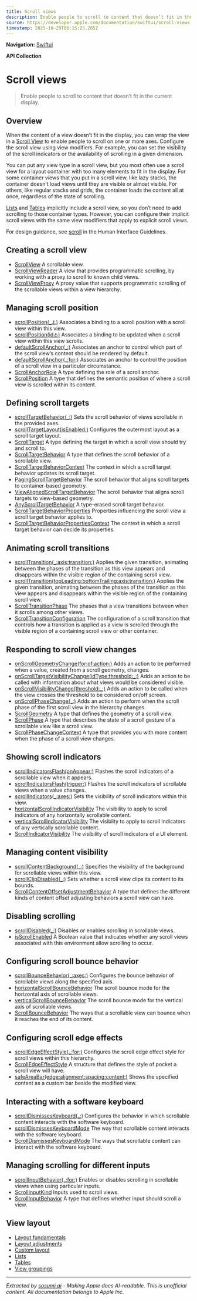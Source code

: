 ```yaml
---
title: Scroll views
description: Enable people to scroll to content that doesn’t fit in the current display.
source: https://developer.apple.com/documentation/swiftui/scroll-views
timestamp: 2025-10-29T00:15:25.285Z
---
```


**Navigation:** [Swiftui](/documentation/swiftui)

**API Collection**

# Scroll views

> Enable people to scroll to content that doesn’t fit in the current display.

## Overview

When the content of a view doesn’t fit in the display, you can wrap the view in a [Scroll View](/documentation/swiftui/scrollview) to enable people to scroll on one or more axes. Configure the scroll view using view modifiers. For example, you can set the visibility of the scroll indicators or the availability of scrolling in a given dimension.



You can put any view type in a scroll view, but you most often use a scroll view for a layout container with too many elements to fit in the display. For some container views that you put in a scroll view, like lazy stacks, the container doesn’t load views until they are visible or almost visible. For others, like regular stacks and grids, the container loads the content all at once, regardless of the state of scrolling.

[Lists](/documentation/swiftui/lists) and [Tables](/documentation/swiftui/tables) implicitly include a scroll view, so you don’t need to add scrolling to those container types. However, you can configure their implicit scroll views with the same view modifiers that apply to explicit scroll views.

For design guidance, see [scroll](/design/Human-Interface-Guidelines/scroll-views) in the Human Interface Guidelines.

## Creating a scroll view

- [ScrollView](/documentation/swiftui/scrollview) A scrollable view.
- [ScrollViewReader](/documentation/swiftui/scrollviewreader) A view that provides programmatic scrolling, by working with a proxy to scroll to known child views.
- [ScrollViewProxy](/documentation/swiftui/scrollviewproxy) A proxy value that supports programmatic scrolling of the scrollable views within a view hierarchy.

## Managing scroll position

- [scrollPosition(_:anchor:)](/documentation/swiftui/view/scrollposition(_:anchor:)) Associates a binding to a scroll position with a scroll view within this view.
- [scrollPosition(id:anchor:)](/documentation/swiftui/view/scrollposition(id:anchor:)) Associates a binding to be updated when a scroll view within this view scrolls.
- [defaultScrollAnchor(_:)](/documentation/swiftui/view/defaultscrollanchor(_:)) Associates an anchor to control which part of the scroll view’s content should be rendered by default.
- [defaultScrollAnchor(_:for:)](/documentation/swiftui/view/defaultscrollanchor(_:for:)) Associates an anchor to control the position of a scroll view in a particular circumstance.
- [ScrollAnchorRole](/documentation/swiftui/scrollanchorrole) A type defining the role of a scroll anchor.
- [ScrollPosition](/documentation/swiftui/scrollposition) A type that defines the semantic position of where a scroll view is scrolled within its content.

## Defining scroll targets

- [scrollTargetBehavior(_:)](/documentation/swiftui/view/scrolltargetbehavior(_:)) Sets the scroll behavior of views scrollable in the provided axes.
- [scrollTargetLayout(isEnabled:)](/documentation/swiftui/view/scrolltargetlayout(isenabled:)) Configures the outermost layout as a scroll target layout.
- [ScrollTarget](/documentation/swiftui/scrolltarget) A type defining the target in which a scroll view should try and scroll to.
- [ScrollTargetBehavior](/documentation/swiftui/scrolltargetbehavior) A type that defines the scroll behavior of a scrollable view.
- [ScrollTargetBehaviorContext](/documentation/swiftui/scrolltargetbehaviorcontext) The context in which a scroll target behavior updates its scroll target.
- [PagingScrollTargetBehavior](/documentation/swiftui/pagingscrolltargetbehavior) The scroll behavior that aligns scroll targets to container-based geometry.
- [ViewAlignedScrollTargetBehavior](/documentation/swiftui/viewalignedscrolltargetbehavior) The scroll behavior that aligns scroll targets to view-based geometry.
- [AnyScrollTargetBehavior](/documentation/swiftui/anyscrolltargetbehavior) A type-erased scroll target behavior.
- [ScrollTargetBehaviorProperties](/documentation/swiftui/scrolltargetbehaviorproperties) Properties influencing the scroll view a scroll target behavior applies to.
- [ScrollTargetBehaviorPropertiesContext](/documentation/swiftui/scrolltargetbehaviorpropertiescontext) The context in which a scroll target behavior can decide its properties.

## Animating scroll transitions

- [scrollTransition(_:axis:transition:)](/documentation/swiftui/view/scrolltransition(_:axis:transition:)) Applies the given transition, animating between the phases of the transition as this view appears and disappears within the visible region of the containing scroll view.
- [scrollTransition(topLeading:bottomTrailing:axis:transition:)](/documentation/swiftui/view/scrolltransition(topleading:bottomtrailing:axis:transition:)) Applies the given transition, animating between the phases of the transition as this view appears and disappears within the visible region of the containing scroll view.
- [ScrollTransitionPhase](/documentation/swiftui/scrolltransitionphase) The phases that a view transitions between when it scrolls among other views.
- [ScrollTransitionConfiguration](/documentation/swiftui/scrolltransitionconfiguration) The configuration of a scroll transition that controls how a transition is applied as a view is scrolled through the visible region of a containing scroll view or other container.

## Responding to scroll view changes

- [onScrollGeometryChange(for:of:action:)](/documentation/swiftui/view/onscrollgeometrychange(for:of:action:)) Adds an action to be performed when a value, created from a scroll geometry, changes.
- [onScrollTargetVisibilityChange(idType:threshold:_:)](/documentation/swiftui/view/onscrolltargetvisibilitychange(idtype:threshold:_:)) Adds an action to be called with information about what views would be considered visible.
- [onScrollVisibilityChange(threshold:_:)](/documentation/swiftui/view/onscrollvisibilitychange(threshold:_:)) Adds an action to be called when the view crosses the threshold to be considered on/off screen.
- [onScrollPhaseChange(_:)](/documentation/swiftui/view/onscrollphasechange(_:)) Adds an action to perform when the scroll phase of the first scroll view in the hierarchy changes.
- [ScrollGeometry](/documentation/swiftui/scrollgeometry) A type that defines the geometry of a scroll view.
- [ScrollPhase](/documentation/swiftui/scrollphase) A type that describes the state of a scroll gesture of a scrollable view like a scroll view.
- [ScrollPhaseChangeContext](/documentation/swiftui/scrollphasechangecontext) A type that provides you with more content when the phase of a scroll view changes.

## Showing scroll indicators

- [scrollIndicatorsFlash(onAppear:)](/documentation/swiftui/view/scrollindicatorsflash(onappear:)) Flashes the scroll indicators of a scrollable view when it appears.
- [scrollIndicatorsFlash(trigger:)](/documentation/swiftui/view/scrollindicatorsflash(trigger:)) Flashes the scroll indicators of scrollable views when a value changes.
- [scrollIndicators(_:axes:)](/documentation/swiftui/view/scrollindicators(_:axes:)) Sets the visibility of scroll indicators within this view.
- [horizontalScrollIndicatorVisibility](/documentation/swiftui/environmentvalues/horizontalscrollindicatorvisibility) The visibility to apply to scroll indicators of any horizontally scrollable content.
- [verticalScrollIndicatorVisibility](/documentation/swiftui/environmentvalues/verticalscrollindicatorvisibility) The visiblity to apply to scroll indicators of any vertically scrollable content.
- [ScrollIndicatorVisibility](/documentation/swiftui/scrollindicatorvisibility) The visibility of scroll indicators of a UI element.

## Managing content visibility

- [scrollContentBackground(_:)](/documentation/swiftui/view/scrollcontentbackground(_:)) Specifies the visibility of the background for scrollable views within this view.
- [scrollClipDisabled(_:)](/documentation/swiftui/view/scrollclipdisabled(_:)) Sets whether a scroll view clips its content to its bounds.
- [ScrollContentOffsetAdjustmentBehavior](/documentation/swiftui/scrollcontentoffsetadjustmentbehavior) A type that defines the different kinds of content offset adjusting behaviors a scroll view can have.

## Disabling scrolling

- [scrollDisabled(_:)](/documentation/swiftui/view/scrolldisabled(_:)) Disables or enables scrolling in scrollable views.
- [isScrollEnabled](/documentation/swiftui/environmentvalues/isscrollenabled) A Boolean value that indicates whether any scroll views associated with this environment allow scrolling to occur.

## Configuring scroll bounce behavior

- [scrollBounceBehavior(_:axes:)](/documentation/swiftui/view/scrollbouncebehavior(_:axes:)) Configures the bounce behavior of scrollable views along the specified axis.
- [horizontalScrollBounceBehavior](/documentation/swiftui/environmentvalues/horizontalscrollbouncebehavior) The scroll bounce mode for the horizontal axis of scrollable views.
- [verticalScrollBounceBehavior](/documentation/swiftui/environmentvalues/verticalscrollbouncebehavior) The scroll bounce mode for the vertical axis of scrollable views.
- [ScrollBounceBehavior](/documentation/swiftui/scrollbouncebehavior) The ways that a scrollable view can bounce when it reaches the end of its content.

## Configuring scroll edge effects

- [scrollEdgeEffectStyle(_:for:)](/documentation/swiftui/view/scrolledgeeffectstyle(_:for:)) Configures the scroll edge effect style for scroll views within this hierarchy.
- [ScrollEdgeEffectStyle](/documentation/swiftui/scrolledgeeffectstyle) A structure that defines the style of pocket a scroll view will have.
- [safeAreaBar(edge:alignment:spacing:content:)](/documentation/swiftui/view/safeareabar(edge:alignment:spacing:content:)) Shows the specified content as a custom bar beside the modified view.

## Interacting with a software keyboard

- [scrollDismissesKeyboard(_:)](/documentation/swiftui/view/scrolldismisseskeyboard(_:)) Configures the behavior in which scrollable content interacts with the software keyboard.
- [scrollDismissesKeyboardMode](/documentation/swiftui/environmentvalues/scrolldismisseskeyboardmode) The way that scrollable content interacts with the software keyboard.
- [ScrollDismissesKeyboardMode](/documentation/swiftui/scrolldismisseskeyboardmode) The ways that scrollable content can interact with the software keyboard.

## Managing scrolling for different inputs

- [scrollInputBehavior(_:for:)](/documentation/swiftui/view/scrollinputbehavior(_:for:)) Enables or disables scrolling in scrollable views when using particular inputs.
- [ScrollInputKind](/documentation/swiftui/scrollinputkind) Inputs used to scroll views.
- [ScrollInputBehavior](/documentation/swiftui/scrollinputbehavior) A type that defines whether input should scroll a view.

## View layout

- [Layout fundamentals](/documentation/swiftui/layout-fundamentals)
- [Layout adjustments](/documentation/swiftui/layout-adjustments)
- [Custom layout](/documentation/swiftui/custom-layout)
- [Lists](/documentation/swiftui/lists)
- [Tables](/documentation/swiftui/tables)
- [View groupings](/documentation/swiftui/view-groupings)

---

*Extracted by [sosumi.ai](https://sosumi.ai) - Making Apple docs AI-readable.*
*This is unofficial content. All documentation belongs to Apple Inc.*
